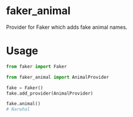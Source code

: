 # faker_animal
Provider for Faker which adds fake animal names.

# Usage
```python
from faker import Faker

from faker_animal import AnimalProvider

fake = Faker()
fake.add_provider(AnimalProvider)

fake.animal()
# Narwhal
```